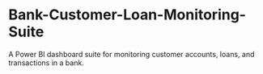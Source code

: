 # Bank-Customer-Loan-Monitoring-Suite
A Power BI dashboard suite for monitoring customer accounts, loans, and transactions in a bank.
